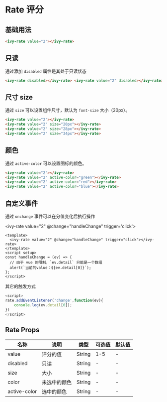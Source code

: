 # Rate 评分

## 基础用法

<ivy-rate value="2"></ivy-rate>

```html
<ivy-rate value="2"></ivy-rate>
```

## 只读

通过添加 `disabled` 属性是其处于只读状态

<ivy-rate disabled></ivy-rate>

<ivy-rate value="2" disabled></ivy-rate>

```html
<ivy-rate disabled></ivy-rate> <ivy-rate value="2" disabled></ivy-rate>
```

## 尺寸 size

通过 `size` 可以设置组件尺寸，默认为 `font-size` 大小（20px）。

<ivy-rate value="2"></ivy-rate>
<ivy-rate value="2" size="20px"></ivy-rate>
<ivy-rate value="2" size="28px"></ivy-rate>
<ivy-rate value="2" size="34px"></ivy-rate>

```html
<ivy-rate value="2"></ivy-rate>
<ivy-rate value="2" size="20px"></ivy-rate>
<ivy-rate value="2" size="28px"></ivy-rate>
<ivy-rate value="2" size="34px"></ivy-rate>
```

## 颜色

通过 `active-color` 可以设置图标的颜色。

<ivy-rate value="2"></ivy-rate>
<ivy-rate value="2" active-color="green"></ivy-rate>
<ivy-rate value="2" active-color="red"></ivy-rate>
<ivy-rate value="2" active-color="blue"></ivy-rate>

```html
<ivy-rate value="2"></ivy-rate>
<ivy-rate value="2" active-color="green"></ivy-rate>
<ivy-rate value="2" active-color="red"></ivy-rate>
<ivy-rate value="2" active-color="blue"></ivy-rate>
```

## 自定义事件

通过 `onchange` 事件可以在分值变化后执行操作

<ivy-rate value="2" @change="handleChange" trigger='click'></ivy-rate>

```vue
<template>
  <ivy-rate value="2" @change="handleChange" trigger="click"></ivy-rate>
</template>
<script setup>
const handleChange = (ev) => {
  // 由于 vue 的限制，`ev.detail` 只能是一个数组
  alert(`当前的value：${ev.detail[0]}`);
};
</script>
```

其它的触发方式

```js
<script>
rate.addEventListener('change',function(ev){
    console.log(ev.detail[0]);
})
</script>
```

## Rate Props

| 名称         | 说明         | 类型   | 可选值 | 默认值 |
| ------------ | ------------ | ------ | ------ | ------ |
| value        | 评分的值     | String | 1-5    | -      |
| disabled     | 只读         | String | -      | -      |
| size         | 大小         | String | -      | -      |
| color        | 未选中的颜色 | String | -      | -      |
| active-color | 选中的颜色   | String | -      | -      |

<script setup>
const handleChange = ev => {
    // 由于 vue 的限制，`ev.detail` 只能是一个数组
    alert(`当前的value：${ev.detail[0]}`)
}
</script>
